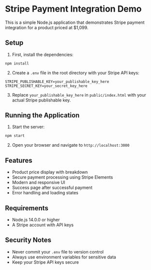 # Stripe Payment Integration Demo

This is a simple Node.js application that demonstrates Stripe payment integration for a product priced at $1,099.

## Setup

1. First, install the dependencies:

```bash
npm install
```

2. Create a `.env` file in the root directory with your Stripe API keys:

```
STRIPE_PUBLISHABLE_KEY=your_publishable_key_here
STRIPE_SECRET_KEY=your_secret_key_here
```

3. Replace `your_publishable_key_here` in `public/index.html` with your actual Stripe publishable key.

## Running the Application

1. Start the server:

```bash
npm start
```

2. Open your browser and navigate to `http://localhost:3000`

## Features

- Product price display with breakdown
- Secure payment processing using Stripe Elements
- Modern and responsive UI
- Success page after successful payment
- Error handling and loading states

## Requirements

- Node.js 14.0.0 or higher
- A Stripe account with API keys

## Security Notes

- Never commit your `.env` file to version control
- Always use environment variables for sensitive data
- Keep your Stripe API keys secure

